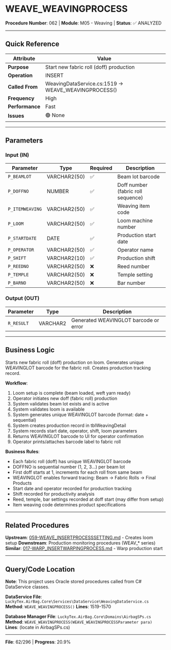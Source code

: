 # WEAVE_WEAVINGPROCESS

**Procedure Number**: 062 | **Module**: M05 - Weaving | **Status**: ✅ ANALYZED

---

## Quick Reference

| Attribute | Value |
|-----------|-------|
| **Purpose** | Start new fabric roll (doff) production |
| **Operation** | INSERT |
| **Called From** | WeavingDataService.cs:1519 → WEAVE_WEAVINGPROCESS() |
| **Frequency** | High |
| **Performance** | Fast |
| **Issues** | 🟢 None |

---

## Parameters

### Input (IN)

| Parameter | Type | Required | Description |
|-----------|------|----------|-------------|
| `P_BEAMLOT` | VARCHAR2(50) | ✅ | Beam lot barcode |
| `P_DOFFNO` | NUMBER | ✅ | Doff number (fabric roll sequence) |
| `P_ITEMWEAVING` | VARCHAR2(50) | ✅ | Weaving item code |
| `P_LOOM` | VARCHAR2(50) | ✅ | Loom machine number |
| `P_STARTDATE` | DATE | ✅ | Production start date |
| `P_OPERATOR` | VARCHAR2(50) | ✅ | Operator name |
| `P_SHIFT` | VARCHAR2(10) | ✅ | Production shift |
| `P_REEDNO` | VARCHAR2(50) | ❌ | Reed number |
| `P_TEMPLE` | VARCHAR2(50) | ❌ | Temple setting |
| `P_BARNO` | VARCHAR2(50) | ❌ | Bar number |

### Output (OUT)

| Parameter | Type | Description |
|-----------|------|-------------|
| `R_RESULT` | VARCHAR2 | Generated WEAVINGLOT barcode or error |

---

## Business Logic

Starts new fabric roll (doff) production on loom. Generates unique WEAVINGLOT barcode for the fabric roll. Creates production tracking record.

**Workflow**:
1. Loom setup is complete (beam loaded, weft yarn ready)
2. Operator initiates new doff (fabric roll) production
3. System validates beam lot exists and is active
4. System validates loom is available
5. System generates unique WEAVINGLOT barcode (format: date + sequential)
6. System creates production record in tblWeavingDetail
7. System records start date, operator, shift, loom parameters
8. Returns WEAVINGLOT barcode to UI for operator confirmation
9. Operator prints/attaches barcode label to fabric roll

**Business Rules**:
- Each fabric roll (doff) has unique WEAVINGLOT barcode
- DOFFNO is sequential number (1, 2, 3...) per beam lot
- First doff starts at 1, increments for each roll from same beam
- WEAVINGLOT enables forward tracing: Beam → Fabric Rolls → Final Products
- Start date and operator recorded for production tracking
- Shift recorded for productivity analysis
- Reed, temple, bar settings recorded at doff start (may differ from setup)
- Item weaving code determines product specifications

---

## Related Procedures

**Upstream**: [059-WEAVE_INSERTPROCESSSETTING.md](./059-WEAVE_INSERTPROCESSSETTING.md) - Creates loom setup
**Downstream**: Production monitoring procedures (WEAV_* series)
**Similar**: [017-WARP_INSERTWARPINGPROCESS.md](../02_Warping/017-WARP_INSERTWARPINGPROCESS.md) - Warp production start

---

## Query/Code Location

**Note**: This project uses Oracle stored procedures called from C# DataService classes.

**DataService File**: `LuckyTex.AirBag.Core\Services\DataService\WeavingDataService.cs`
**Method**: `WEAVE_WEAVINGPROCESS()`
**Lines**: 1519-1570

**Database Manager File**: `LuckyTex.AirBag.Core\Domains\AirbagSPs.cs`
**Method**: `WEAVE_WEAVINGPROCESS(WEAVE_WEAVINGPROCESSParameter para)`
**Lines**: (locate in AirbagSPs.cs)

---

**File**: 62/296 | **Progress**: 20.9%

